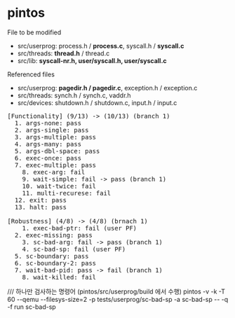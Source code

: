 # pintos

File to be modified
- src/userprog: process.h / <B>process.c</B>,   syscall.h / <B>syscall.c</B>
- src/threads: <B>thread.h</B> / thread.c 
- src/lib: <B>syscall-nr.h,   user/syscall.h,   user/syscall.c</B>
  
Referenced files
- src/userprog: <B>pagedir.h / pagedir.c</B>,   exception.h / exception.c
- src/threads: synch.h / synch.c,   vaddr.h
- src/devices: shutdown.h / shutdown.c,   input.h / input.c

<pre>
[Functionality] (9/13) -> (10/13) (branch 1)
  1. args-none: pass
  2. args-single: pass
  3. args-multiple: pass
  4. args-many: pass
  5. args-dbl-space: pass
  6. exec-once: pass
  7. exec-multiple: pass
    8. exec-arg: fail
    9. wait-simple: fail -> pass (branch 1)
    10. wait-twice: fail
    11. multi-recurese: fail
  12. exit: pass
  13. halt: pass

[Robustness] (4/8) -> (4/8) (brnach 1)
    1. exec-bad-ptr: fail (user PF)
  2. exec-missing: pass	
    3. sc-bad-arg: fail -> pass (branch 1)
    4. sc-bad-sp: fail (user PF)
  5. sc-boundary: pass
  6. sc-boundary-2: pass
  7. wait-bad-pid: pass -> fail (branch 1)
    8. wait-killed: fail
</pre>

/// 하나만 검사하는 명령어 (pintos/src/userprog/build 에서 수행)
pintos -v -k -T 60 --qemu --filesys-size=2 -p tests/userprog/sc-bad-sp -a sc-bad-sp -- -q -f run sc-bad-sp

